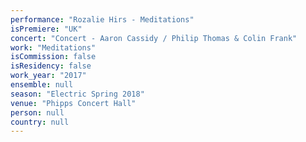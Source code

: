 ```yaml
---
performance: "Rozalie Hirs - Meditations"
isPremiere: "UK"
concert: "Concert - Aaron Cassidy / Philip Thomas & Colin Frank"
work: "Meditations"
isCommission: false
isResidency: false
work_year: "2017"
ensemble: null
season: "Electric Spring 2018"
venue: "Phipps Concert Hall"
person: null
country: null
---
```


